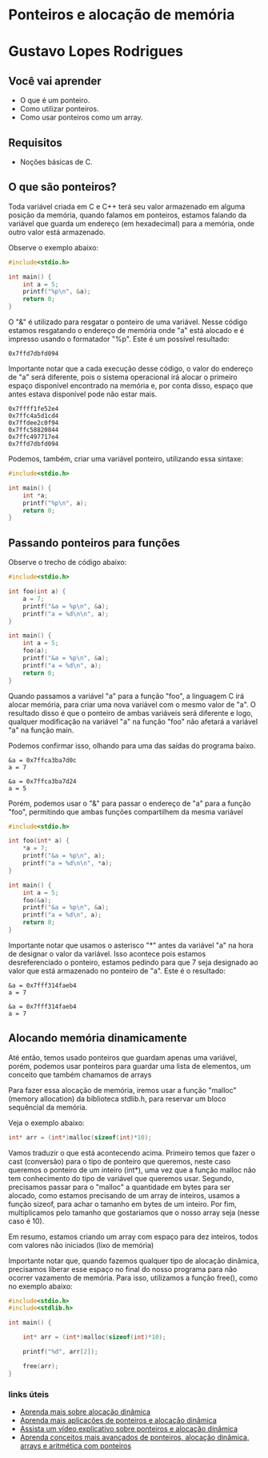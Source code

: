 # Ponteiros e alocação de memória

# Gustavo Lopes Rodrigues

## Você vai aprender

- O que é um ponteiro.
- Como utilizar ponteiros.
- Como usar ponteiros como um array.

## Requisitos

- Noções básicas de C.

## O que são ponteiros?

Toda variável criada em C e C++ terá seu valor armazenado em alguma posição da memória, quando falamos em ponteiros, 
estamos falando da variável que guarda um endereço (em hexadecimal) para a memória, onde outro valor está armazenado.

Observe o exemplo abaixo:
```c
#include<stdio.h>

int main() {
    int a = 5;
    printf("%p\n", &a);
    return 0;
}
```

O "&" é utilizado para resgatar o ponteiro de uma variável. Nesse código estamos resgatando o endereço de memória onde "a" está alocado 
e é impresso usando o formatador "%p". Este é um possível resultado:
```
0x7ffd7dbfd094
```
Importante notar que a cada execução desse código, o valor do endereço de "a" será diferente, pois o sistema operacional
irá alocar o primeiro espaço disponível encontrado na memória e, por conta disso, espaço que antes estava disponível pode não estar mais.

```
0x7ffff1fe52e4
0x7ffc4a5d1cd4
0x7ffdee2c0f94
0x7ffc58820844
0x7ffc497717e4
0x7ffd7dbfd094
```
Podemos, também, criar uma variável ponteiro, utilizando essa sintaxe:
```c
#include<stdio.h>

int main() {
    int *a;
    printf("%p\n", a);
    return 0;
}
```

## Passando ponteiros para funções

Observe o trecho de código abaixo:

```c
#include<stdio.h>

int foo(int a) {
    a = 7;
    printf("&a = %p\n", &a);
    printf("a = %d\n\n", a);
}

int main() {
    int a = 5;
    foo(a);
    printf("&a = %p\n", &a);
    printf("a = %d\n", a);
    return 0;
}
```
Quando passamos a variável "a" para a função "foo", a linguagem C irá alocar memória, para criar uma nova variável com o
mesmo valor de "a". O resultado disso é que o ponteiro de ambas variáveis será diferente e logo, qualquer modificação na
variável "a" na função "foo" não afetará a variável "a" na função main.

Podemos confirmar isso, olhando para uma das saídas do programa baixo.
```
&a = 0x7ffca3ba7d0c
a = 7

&a = 0x7ffca3ba7d24
a = 5
```
Porém, podemos usar o "&" para passar o endereço de "a" para a função "foo", permitindo que ambas funções compartilhem
da mesma variável
```c
#include<stdio.h>

int foo(int* a) {
    *a = 7;
    printf("&a = %p\n", a);
    printf("a = %d\n\n", *a);
}

int main() {
    int a = 5;
    foo(&a);
    printf("&a = %p\n", &a);
    printf("a = %d\n", a);
    return 0;
}
```
Importante notar que usamos o asterisco "*" antes da variável "a" na hora de designar o valor da variável. Isso acontece pois estamos
desreferenciado o ponteiro, estamos pedindo para que 7 seja designado ao valor que está armazenado no ponteiro de "a". Este é o resultado:
```
&a = 0x7fff314faeb4
a = 7

&a = 0x7fff314faeb4
a = 7
```
## Alocando memória dinamicamente

Até então, temos usado ponteiros que guardam apenas uma variável, porém, podemos usar ponteiros para guardar uma lista de
elementos, um conceito que também chamamos de arrays

Para fazer essa alocação de memória, iremos usar a função "malloc"(memory allocation) da biblioteca stdlib.h, para reservar
um bloco sequêncial da memória.

Veja o exemplo abaixo:
```c
int* arr = (int*)malloc(sizeof(int)*10);
```
Vamos traduzir o que está acontecendo acima. Primeiro temos que fazer o cast (conversão) para o tipo de ponteiro que queremos, neste
caso queremos o ponteiro de um inteiro (int*), uma vez que a função malloc não tem conhecimento do tipo de variável que queremos usar.
Segundo, precisamos passar para o "malloc" a quantidade em bytes para ser alocado, como estamos precisando de um array de inteiros,
usamos a função sizeof, para achar o tamanho em bytes de um inteiro. Por fim, multiplicamos pelo tamanho que gostariamos que o nosso
array seja (nesse caso é 10).

Em resumo, estamos criando um array com espaço para dez inteiros, todos com valores não iniciados (lixo de memória)

Importante notar que, quando fazemos qualquer tipo de alocação dinâmica, precisamos liberar esse espaço no final do nosso
programa para não ocorrer vazamento de memória.  Para isso, utilizamos a função free(), como no exemplo abaixo:

```c
#include<stdio.h>
#include<stdlib.h>

int main() {

    int* arr = (int*)malloc(sizeof(int)*10);

    printf("%d", arr[2]);

    free(arr);
}
```

### links úteis

- [Aprenda mais sobre alocação dinâmica](https://www.geeksforgeeks.org/dynamic-memory-allocation-in-c-using-malloc-calloc-free-and-realloc/)
- [Aprenda mais aplicações de ponteiros e alocação dinâmica](https://www.ime.usp.br/~pf/algoritmos/aulas/pont.html)
- [Assista um vídeo explicativo sobre ponteiros e alocação dinâmica](https://youtu.be/2ybLD6_2gKM)
- [Aprenda conceitos mais avançados de ponteiros, alocação dinâmica, arrays e aritmética com ponteiros](https://youtu.be/zuegQmMdy8M)



